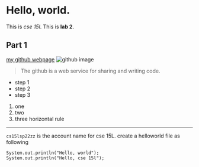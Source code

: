 # Hello, world.
This is *cse 15l*.
This is **lab 2**.
## Part 1
[my github webpage](https://fjiang316.github.io/cse15l-lab-reports/)
![github image](https://www.google.com/urlsa=i&url=https%3A%2F%2Faidanfinn.com%2F%3Fp%3D22607&psig=AOvVaw1Oi3W56LaJyWqKzjk1kJ6y&ust=1649525677845000&source=images&cd=vfe&ved=0CAoQjRxqFwoTCNjyo5SAhfcCFQAAAAAdAAAAABAD)
> The github is a web service for sharing and writing code.
* step 1
* step 2 
* step 3 
1. one
2. two
3. three
horizontal rule
---
`cs15lsp22zz` is the account name for cse 15L.
create a helloworld file as following
```
System.out.println("Hello, world");
System.out.println("Hello, cse 15l");
```
